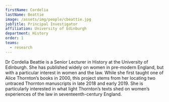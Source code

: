 ```yaml
---
firstName: Cordelia
lastName: Beattie
image: /assets/img/people/cbeattie.jpg
jobTitle: Principal Investigator
affiliation: University of Edinburgh
department: History
order: 1
teams:
  - research
---
```


Dr Cordelia Beattie is a Senior Lecturer in History at the University of Edinburgh. She has published widely on women in pre-modern England, but with a particular interest in women and the law. While she first taught one of Alice Thornton’s books in 2000, this project stems from her locating two untraced Thornton manuscripts in late 2018 and early 2019. She is particularly interested in what light Thornton’s texts shed on women’s experiences of the law in seventeenth-century England.

